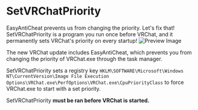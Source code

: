 # SetVRChatPriority
EasyAntiCheat prevents us from changing the priority.  Let's fix that!
SetVRChatPriority is a program you run once before VRChat, and it permanently sets VRChat's priority on every startup!
![Preview Image](https://cdn.discordapp.com/attachments/924219614257348650/1006908690349170698/unknown.png)

The new VRChat update includes EasyAntiCheat, which prevents you from changing the priority of VRChat.exe through the task manager.

SetVRChatPriority sets a registry key `HKLM\SOFTWARE\Microsoft\Windows NT\CurrentVersion\Image File Execution Options\VRChat.exe\PerfOptions\VRChat.exe\CpuPriorityClass` to force VRChat.exe to start with a set priority.

SetVRChatPriority **must be ran before VRChat is started.**
